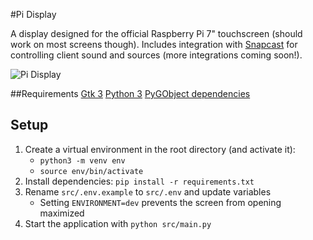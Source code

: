 #Pi Display

A display designed for the official Raspberry Pi 7" touchscreen (should work on most screens though).  Includes integration with [Snapcast](https://github.com/badaix/snapcast) for controlling client sound and sources (more integrations coming soon!).

![Pi Display](https://i.imgur.com/D5hvAvE.gif)

##Requirements
[Gtk 3](https://www.gtk.org)
[Python 3](https://www.python.org/)
[PyGObject dependencies](https://pygobject.readthedocs.io/en/latest/getting_started.html)

## Setup
1. Create a virtual environment in the root directory (and activate it):
    - `python3 -m venv env`
    - `source env/bin/activate`
2. Install dependencies: `pip install -r requirements.txt`
3. Rename `src/.env.example` to `src/.env` and update variables
    - Setting `ENVIRONMENT=dev` prevents the screen from opening maximized
4. Start the application with `python src/main.py`
